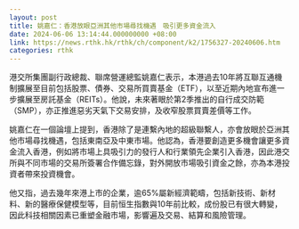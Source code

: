 ```yaml
---
layout: post
title: 姚嘉仁：香港放眼亞洲其他市場尋找機遇　吸引更多資金流入
date: 2024-06-06 13:14:44.000000000 +08:00
link: https://news.rthk.hk/rthk/ch/component/k2/1756327-20240606.htm
categories: rthk
---
```


港交所集團副行政總裁、聯席營運總監姚嘉仁表示，本港過去10年將互聯互通機制擴展至目前包括股票、債券、交易所買賣基金（ETF），以至近期內地宣布進一步擴展至房託基金（REITs）。他說，未來著眼於第2季推出的自行成交防範（SMP），亦正推進惡劣天氣下交易安排，及收窄股票買賣差價等工作。

姚嘉仁在一個論壇上提到，香港除了是連繫內地的超級聯繫人，亦會放眼於亞洲其他市場尋找機遇，包括東南亞及中東市場。他認為，香港要創造更多機會讓更多資金流入香港，例如將市場上具吸引力的發行人和行業領先企業引入香港，因此港交所與不同市場的交易所簽署合作備忘錄，對外開放市場吸引資金之餘，亦為本港投資者帶來投資機會。

他又指，過去幾年來港上市的企業，逾65%屬新經濟範疇，包括新技術、新材料、新的醫療保健模型等，目前恒生指數與10年前比較，成份股已有很大轉變，因此科技相關因素已重塑金融市場，影響遍及交易、結算和風險管理。
